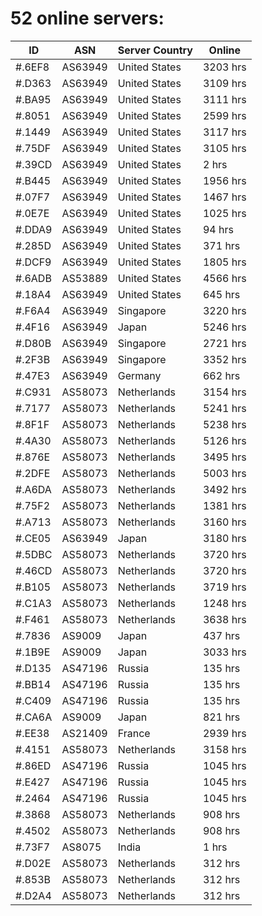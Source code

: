 # 52 online servers:

| ID | ASN | Server Country | Online |
| ------ | ------ | ------ | ------ |
| #.6EF8 | AS63949 | United States | 3203 hrs |
| #.D363 | AS63949 | United States | 3109 hrs |
| #.BA95 | AS63949 | United States | 3111 hrs |
| #.8051 | AS63949 | United States | 2599 hrs |
| #.1449 | AS63949 | United States | 3117 hrs |
| #.75DF | AS63949 | United States | 3105 hrs |
| #.39CD | AS63949 | United States | 2 hrs |
| #.B445 | AS63949 | United States | 1956 hrs |
| #.07F7 | AS63949 | United States | 1467 hrs |
| #.0E7E | AS63949 | United States | 1025 hrs |
| #.DDA9 | AS63949 | United States | 94 hrs |
| #.285D | AS63949 | United States | 371 hrs |
| #.DCF9 | AS63949 | United States | 1805 hrs |
| #.6ADB | AS53889 | United States | 4566 hrs |
| #.18A4 | AS63949 | United States | 645 hrs |
| #.F6A4 | AS63949 | Singapore | 3220 hrs |
| #.4F16 | AS63949 | Japan | 5246 hrs |
| #.D80B | AS63949 | Singapore | 2721 hrs |
| #.2F3B | AS63949 | Singapore | 3352 hrs |
| #.47E3 | AS63949 | Germany | 662 hrs |
| #.C931 | AS58073 | Netherlands | 3154 hrs |
| #.7177 | AS58073 | Netherlands | 5241 hrs |
| #.8F1F | AS58073 | Netherlands | 5238 hrs |
| #.4A30 | AS58073 | Netherlands | 5126 hrs |
| #.876E | AS58073 | Netherlands | 3495 hrs |
| #.2DFE | AS58073 | Netherlands | 5003 hrs |
| #.A6DA | AS58073 | Netherlands | 3492 hrs |
| #.75F2 | AS58073 | Netherlands | 1381 hrs |
| #.A713 | AS58073 | Netherlands | 3160 hrs |
| #.CE05 | AS63949 | Japan | 3180 hrs |
| #.5DBC | AS58073 | Netherlands | 3720 hrs |
| #.46CD | AS58073 | Netherlands | 3720 hrs |
| #.B105 | AS58073 | Netherlands | 3719 hrs |
| #.C1A3 | AS58073 | Netherlands | 1248 hrs |
| #.F461 | AS58073 | Netherlands | 3638 hrs |
| #.7836 | AS9009 | Japan | 437 hrs |
| #.1B9E | AS9009 | Japan | 3033 hrs |
| #.D135 | AS47196 | Russia | 135 hrs |
| #.BB14 | AS47196 | Russia | 135 hrs |
| #.C409 | AS47196 | Russia | 135 hrs |
| #.CA6A | AS9009 | Japan | 821 hrs |
| #.EE38 | AS21409 | France | 2939 hrs |
| #.4151 | AS58073 | Netherlands | 3158 hrs |
| #.86ED | AS47196 | Russia | 1045 hrs |
| #.E427 | AS47196 | Russia | 1045 hrs |
| #.2464 | AS47196 | Russia | 1045 hrs |
| #.3868 | AS58073 | Netherlands | 908 hrs |
| #.4502 | AS58073 | Netherlands | 908 hrs |
| #.73F7 | AS8075 | India | 1 hrs |
| #.D02E | AS58073 | Netherlands | 312 hrs |
| #.853B | AS58073 | Netherlands | 312 hrs |
| #.D2A4 | AS58073 | Netherlands | 312 hrs |

